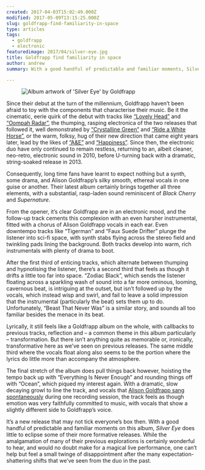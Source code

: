 ```yaml
---
created: 2017-04-03T15:02:49.000Z
modified: 2017-05-09T13:15:25.000Z
slug: goldfrapp-find-familiarity-in-space
type: articles
tags:
  - goldfrapp
  - electronic
featuredimage: 2017/04/silver-eye.jpg
title: Goldfrapp find familiarity in space
author: andrew
summary: With a good handful of predictable and familiar moments, Silver Eye does little to eclipse Goldfrapp's formative releases.

---
```


<figure class="wide">
  <img src="album-artwork/silver-eye-goldfrapp.jpg" alt="Album artwork of 'Silver Eye' by Goldfrapp" />
  <figcaption></figcaption>
</figure>

Since their debut at the turn of the millennium, Goldfrapp haven’t been afraid to toy with the components that characterise their music. Be it the cinematic, eerie quirk of the debut with tracks like [“Lovely Head”](https://www.youtube.com/watch?v=v8ZKgJLSoYI) and [“Oompah Radar”](https://www.youtube.com/watch?v=boxAAZ6Meoo), the thumping, rasping electronica of the two releases that followed it, well demonstrated by [“Crystalline Green”](https://www.youtube.com/watch?v=paLIQHZx7MM) and [“Ride a White Horse”](https://www.youtube.com/watch?v=nFF8bubMc40), or the warm, folksy, hug of their new direction that came eight years later, lead by the likes of [“A&E”](https://www.youtube.com/watch?v=p7Ptai9I6eo) and [“Happiness”](https://www.youtube.com/watch?v=mnHlGONToIc). Since then, the electronic duo have only continued to remain restless, returning to an, albeit cleaner, neo-retro, electronic sound in 2010, before U-turning back with a dramatic, string-soaked release in 2013.

Consequently, long time fans have learnt to expect nothing but a synth, some drama, and Alison Goldfrapp’s silky smooth, ethereal vocals in one guise or another. Their latest album certainly brings together all three elements, with a substantial, rasp-laden sound reminiscent of *Black Cherry* and *Supernature*.

From the opener, it’s clear Goldfrapp are in an electronic mood, and the follow-up track cements this complexion with an even harsher instrumental, fitted with a chorus of Alison Goldfrapp vocals in each ear. Even downtempo tracks like “Tigerman” and “Faux Suede Drifter” plunge the listener into sci-fi space, with synth stabs flying across the stereo field and twinkling pads lining the background. Both tracks develop into warm, rich instrumentals with plenty of drama to boot.

After the first third of enticing tracks, which alternate between thumping and hypnotising the listener, there’s a second third that feels as though it drifts a little too far into space. “Zodiac Black”, which sends the listener floating across a sparkling wash of sound into a far more ominous, looming, cavernous beat, is intriguing at the outset, but isn’t followed up by the vocals, which instead wisp and swirl, and fail to leave a solid impression that the instrumental (particularly the beat) sets them up to do. Unfortunately, “Beast That Never Was” is a similar story, and sounds all too familiar besides the menace in its beat.

Lyrically, it still feels like a Goldfrapp album on the whole, with callbacks to previous tracks, reflection and – a common theme in this album particularly – transformation. But there isn’t anything quite as memorable or, ironically, transformative here as we’ve seen on previous releases. The same middle third where the vocals float along also seems to be the portion where the lyrics do little more than accompany the atmosphere.

The final stretch of the album does pull things back however, hoisting the tempo back up with “Everything Is Never Enough” and rounding things off with “Ocean”, which piqued my interest again. With a dramatic, slow decaying growl to line the track, and vocals that [Alison Goldfrapp sang spontaneously](http://www.billboard.com/articles/columns/pop/7717336/goldfrapp-ocean-silver-eye-premiere) during one recording session, the track feels as though emotion was very faithfully committed to music, with vocals that show a slightly different side to Goldfrapp’s voice.

It’s a new release that may not tick everyone’s box then. With a good handful of predictable and familiar moments on this album, *Silver Eye* does little to eclipse some of their more formative releases. While the amalgamation of many of their previous explorations is certainly wonderful to hear, and would no doubt make for a magical live performance, one can’t help but feel a small twinge of disappointment after the many expectation-shattering shifts that we’ve seen from the duo in the past.
